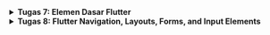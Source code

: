 <details>
<summary> <b> Tugas 7: Elemen Dasar Flutter </b> </summary>


### 1. Apa yang Dimaksud dengan Stateless Widget dan Stateful Widget? Jelaskan Perbedaannya.

- **Stateless Widget**: Stateless widget adalah widget yang **tidak memiliki keadaan (state)** yang dapat berubah setelah widget tersebut dibuat. Widget ini digunakan ketika kontennya statis dan tidak akan berubah selama runtime. Contoh widget stateless dalam Flutter adalah `Text`, `Icon`, atau widget yang hanya menampilkan informasi tetap. Di proyek ini, `MyApp` dan `MyHomePage` adalah contoh dari stateless widget karena tidak memiliki state yang berubah.

- **Stateful Widget**: Sebaliknya, stateful widget adalah widget yang memiliki **keadaan (state)** yang dapat diubah selama runtime. Widget ini cocok digunakan ketika ada data yang perlu diperbarui, seperti form input, animasi, atau perubahan UI berdasarkan aksi pengguna. Pada proyek ini, tidak ada contoh stateful widget, tetapi kita bisa menggunakan widget ini jika kita ingin menyimpan dan memperbarui informasi secara dinamis.

### 2. Widget Apa Saja yang Digunakan pada Proyek Ini dan Fungsinya

Berikut adalah beberapa widget utama yang digunakan pada proyek ini beserta fungsinya:

- **MaterialApp**: Widget utama untuk aplikasi Flutter. Ini mencakup pengaturan tema, judul, dan titik masuk utama aplikasi.
- **Scaffold**: Memberikan struktur dasar untuk halaman aplikasi, seperti `AppBar` dan `body`.
- **AppBar**: Menyediakan bar atas pada halaman aplikasi, tempat kita menampilkan judul atau ikon.
- **Text**: Digunakan untuk menampilkan teks pada UI.
- **Padding**: Menambahkan jarak di sekitar widget agar konten lebih rapi dan tidak menempel langsung ke tepi layar.
- **Row** dan **Column**: Digunakan untuk menyusun widget secara horizontal (Row) atau vertikal (Column).
- **GridView.count**: Membuat grid yang menampilkan daftar item dalam jumlah kolom tertentu.
- **Card**: Menyediakan tampilan kotak dengan bayangan di bawahnya. Cocok digunakan untuk menampilkan data yang berbeda dalam kotak terpisah.
- **InkWell**: Menambahkan efek ripple dan deteksi sentuhan pada widget di dalamnya, berguna untuk membuat tombol atau area yang bisa diklik.
- **SnackBar**: Menampilkan pesan pop-up di bagian bawah layar, sering digunakan untuk memberi feedback atas suatu aksi pengguna.

### 3. Apa Fungsi dari `setState()`? Jelaskan Variabel yang Dapat Terdampak oleh Fungsi Tersebut.

`setState()` adalah fungsi yang **memberitahu Flutter untuk merender ulang** widget yang ada di dalam stateful widget saat terjadi perubahan pada data atau variabel yang mempengaruhi tampilan. Fungsi ini hanya tersedia di stateful widget dan digunakan untuk mengupdate UI sesuai perubahan data. Misalnya, jika ada variabel counter di sebuah stateful widget yang bertambah setiap kali pengguna menekan tombol, kita akan memanggil `setState()` setelah mengubah nilai counter agar tampilan UI terupdate.

Pada proyek ini, karena tidak ada stateful widget, `setState()` tidak digunakan.

### 4. Jelaskan Perbedaan Antara `const` dengan `final`.

- **const**: Variabel atau widget yang dideklarasikan dengan `const` **bersifat konstan pada waktu kompilasi** dan tidak dapat diubah lagi setelah itu. Penggunaan `const` membantu mengoptimalkan performa karena objek ini dibuat hanya sekali dan dipakai kembali (immutable). Pada proyek ini, `const` digunakan pada widget statis seperti `Text` dan `Padding`.
  
- **final**: Variabel yang dideklarasikan dengan `final` **hanya bisa diinisialisasi satu kali** dan nilainya tetap konstan setelah itu, tetapi nilainya baru diketahui pada waktu runtime. Ini berbeda dengan `const` yang nilainya sudah diketahui pada waktu kompilasi.

### 5. Implementasi Checklist di Proyek Ini

Implementasi proyek ini mengikuti checklist yang diberikan:

1. Membuat Proyek Flutter Baru
Untuk membuat proyek baru, berikut command yang saya jalankan.
``` bash
flutter create kanade_record_store
```
2. Membuat struktur widget pada aplikasi
- Buat file baru menu.dart di dalam folder lib untuk menyimpan halaman utama aplikasi.
- Pada file main.dart, buat struktur dasar aplikasi seperti berikut:
```main.dart
import 'package:flutter/material.dart';
import 'menu.dart';

void main() {
  runApp(const MyApp());
}

class MyApp extends StatelessWidget {
  const MyApp({super.key});

  @override
  Widget build(BuildContext context) {
    return MaterialApp(
      title: 'E-Commerce Demo',
      debugShowCheckedModeBanner: false,
      theme: ThemeData(
        colorScheme: ColorScheme.fromSwatch(primarySwatch: Colors.cyan),
        useMaterial3: true,
      ),
      home: MyHomePage(),
    );
  }
}
```
3. Menampilkan tiga tombol (Lihat Daftar Produk, Tambah Produk, dan Logout).
- Di dalam file `menu.dart`, buat halaman utama yang menampilkan tiga tombol (Lihat Daftar Produk, Tambah Produk, dan Logout).
- Tambahkan widget `Scaffold` dengan `AppBar` untuk membuat struktur dasar halaman.
```menu.dart
import 'package:flutter/material.dart';

class MyHomePage extends StatelessWidget {
  final String title = 'Kanade Record Store';

  final List<ItemHomepage> items = [
    ItemHomepage("Lihat Daftar Produk", Icons.store, Colors.red.shade100),
    ItemHomepage("Tambah Produk", Icons.add, Colors.red.shade200),
    ItemHomepage("Logout", Icons.logout, Colors.red.shade300),
  ];

  MyHomePage({super.key});

  @override
  Widget build(BuildContext context) {
    return Scaffold(
      appBar: AppBar(
        title: Text(title, style: TextStyle(color: Colors.white)),
        backgroundColor: Theme.of(context).colorScheme.primary,
      ),
      body: Padding(
        padding: const EdgeInsets.all(16.0),
        child: Center(
          child: GridView.count(
            crossAxisCount: 3,
            crossAxisSpacing: 10,
            mainAxisSpacing: 10,
            shrinkWrap: true,
            children: items.map((item) => ItemCard(item)).toList(),
          ),
        ),
      ),
    );
  }
}
```
4. Implementasi `ItemHomePage` and `ItemCard` class pembuat widget tombol 
- Buat class `ItemHomepage` untuk menyimpan data dari setiap tombol yang akan ditampilkan (teks, ikon, dan warna).
- Implementasikan `ItemCard`, yang akan menampilkan tombol interaktif dengan ikon, teks, dan warna tertentu. Saat ditekan, ItemCard akan menampilkan `Snackbar`.
```menu.dart
class ItemHomepage {
  final String name;
  final IconData icon;
  final Color color;

  ItemHomepage(this.name, this.icon, this.color);
}

class ItemCard extends StatelessWidget {
  final ItemHomepage item;

  const ItemCard(this.item, {super.key});

  @override
  Widget build(BuildContext context) {
    return Material(
      color: item.color,
      borderRadius: BorderRadius.circular(12),
      child: InkWell(
        onTap: () {
          ScaffoldMessenger.of(context)
            ..hideCurrentSnackBar()
            ..showSnackBar(SnackBar(content: Text("Kamu telah menekan tombol ${item.name}!")));
        },
        child: Container(
          padding: const EdgeInsets.all(8),
          child: Center(
            child: Column(
              mainAxisAlignment: MainAxisAlignment.center,
              children: [
                Icon(item.icon, color: Colors.white, size: 30.0),
                SizedBox(height: 8.0),
                Text(item.name, textAlign: TextAlign.center, style: TextStyle(color: Colors.white)),
              ],
            ),
          ),
        ),
      ),
    );
  }
}
```
</details>
<details>
<summary> <b> Tugas 8: Flutter Navigation, Layouts, Forms, and Input Elements </b> </summary>

### 1. Apa kegunaan const di Flutter? Jelaskan apa keuntungan ketika menggunakan const pada kode Flutter. Kapan sebaiknya kita menggunakan const, dan kapan sebaiknya tidak digunakan?
const adalah jenis variabel yang immutable (tidak dapat diubah). Keuntungannya, const lebih hemat memori dibandingkan tipe variabel lainnya, seperti var. Waktu yang tepat untuk menggunakan const adalah ketika kita ingin menyimpan nilai yang tidak akan berubah dan sudah ditetapkan saat compile time, misalnya untuk daftar halaman pada drawer. Sebaiknya, const tidak digunakan jika nilai yang disimpan bersifat dinamis, baik yang hanya bisa diatur saat runtime maupun yang bisa berubah-ubah selama runtime.
### 2. Jelaskan dan bandingkan penggunaan Column dan Row pada Flutter. Berikan contoh implementasi dari masing-masing layout widget ini!
Column dan Row adalah widget layout dasar yang digunakan untuk mengatur tata letak widget dalam arah berdasarkan column dan row pada tabel umumnya. column menata letak widget secara horizontal, sementara row menata letak widget secara vertikal.
Contoh penggunaan column:
```
child: Column(
        crossAxisAlignment: CrossAxisAlignment.start,
        children: [
        ...
        ]
)
```
Contoh penggunaan row:
```
Row(
    mainAxisAlignment: MainAxisAlignment.spaceEvenly,
    children: [
      InfoCard(title: 'NPM', content: npm),
      InfoCard(title: 'Name', content: name),
      InfoCard(title: 'Class', content: className),
    ],
  ),
```
### 3.  Sebutkan apa saja elemen input yang kamu gunakan pada halaman form yang kamu buat pada tugas kali ini. Apakah terdapat elemen input Flutter lain yang tidak kamu gunakan pada tugas ini? Jelaskan!
Pengambilan input melalui form yang saya implementasikan hanya menggunakan TextField. TextField digunakan untuk input title, description, dan price dari suatu produk. Alasannya karena saya merasa TextField sudah cukup untuk memenuhi ekspetasi saya terhadap form yang akan dibuat.
### 4. Bagaimana cara kamu mengatur tema (theme) dalam aplikasi Flutter agar aplikasi yang dibuat konsisten? Apakah kamu mengimplementasikan tema pada aplikasi yang kamu buat?
Saya menggunakan ThemeData untuk menjaga agar tema dari aplikasi flutter tetap konsisten. Lebih detail lagi, saya memilih warna cyan sebagai warna utama dalam aplikasi ini. Sehingga pada left_drawer tetap sesuai dengan tema yang diberikan.
### 5. Bagaimana cara kamu menangani navigasi dalam aplikasi dengan banyak halaman pada Flutter?
Flutter bekerja dengan sistem stack. Misalnya, saat pengguna menekan tombol, kita akan menambahkan (push) sebuah Route ke stack Navigator, sehingga halaman tersebut tampil di layar karena berada di posisi teratas. Jika pengguna menekan tombol untuk menuju halaman lain dari halaman tersebut, proses serupa terjadi, yaitu Route baru ditambahkan ke stack. Saat pengguna menekan tombol Back, Navigator akan melakukan pop pada stack (menghapus elemen teratas) dan menampilkan elemen berikutnya. Ini merupakan metode navigasi yang cocok untuk aplikasi mobile yang tidak memerlukan URL seperti di web. Ketika pengguna berada pada elemen terakhir di stack (biasanya halaman utama), keluar dari aplikasi akan menjadi aksi berikutnya.

</details>